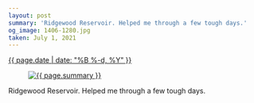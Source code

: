 ```yaml
---
layout: post
summary: 'Ridgewood Reservoir. Helped me through a few tough days.'
og_image: 1406-1280.jpg
taken: July 1, 2021
---
```


<div class="post">
 <time>
  <a href="/1406">
   {{ page.date | date: "%B %-d, %Y" }}
  </a>
 </time>
 <a href="/1406">
  <figure data-taken="7/1/2021">
   <img alt="{{ page.summary }}" sizes="(min-width: 700px) 50vw, calc(100vw - 2rem)" src="{{ site.assets_url }}/1406-640.jpg" srcset="{{ site.assets_url }}/1406-320.jpg 320w, {{ site.assets_url }}/1406-640.jpg 640w, {{ site.assets_url }}/1406-960.jpg 960w, {{ site.assets_url }}/1406-1280.jpg 1280w"/>
  </figure>
 </a>
 <span>
  Ridgewood Reservoir. Helped me through a few tough days.
 </span>
</div>
